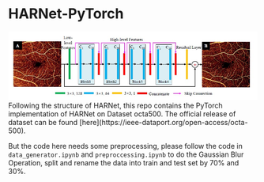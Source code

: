 # HARNet-PyTorch  


<img src="https://github.com/KevynUtopia/HARNet-PyTorch/blob/main/Structure.jpg"/>  
Following the structure of HARNet, this repo contains the PyTorch implementation of HARNet on Dataset octa500. The official release of dataset can be found [here](https://ieee-dataport.org/open-access/octa-500).
  
But the code here needs some preprocessing, please follow the code in `data_generator.ipynb` and `preproccessing.ipynb` to do the Gaussian Blur Operation, split and rename the data into train and test set by 70% and 30%.

